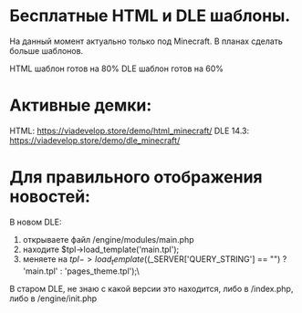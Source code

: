 # Бесплатные HTML и DLE шаблоны.
На данный момент актуально только под Minecraft. В планах сделать больше шаблонов.

HTML шаблон готов на 80%
DLE шаблон готов на 60%

# Активные демки:
HTML: https://viadevelop.store/demo/html_minecraft/
DLE 14.3: https://viadevelop.store/demo/dle_minecraft/

# Для правильного отображения новостей:
В новом DLE:
1) открываете файл /engine/modules/main.php
2) находите $tpl->load_template('main.tpl');
3) меняете на $tpl->load_template(($_SERVER['QUERY_STRING'] == "") ? 'main.tpl' : 'pages_theme.tpl');\

В старом DLE, не знаю с какой версии это находится, либо в /index.php, либо в /engine/init.php
